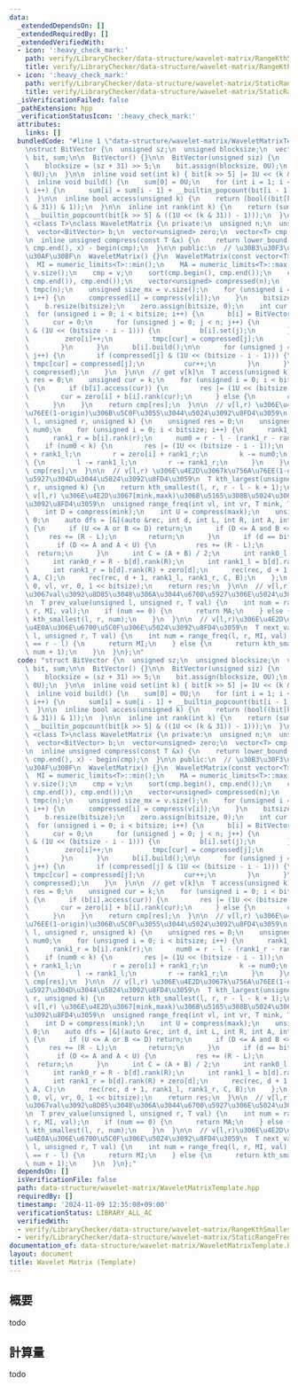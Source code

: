 ```yaml
---
data:
  _extendedDependsOn: []
  _extendedRequiredBy: []
  _extendedVerifiedWith:
  - icon: ':heavy_check_mark:'
    path: verify/LibraryChecker/data-structure/wavelet-matrix/RangeKthSmallest.test.cpp
    title: verify/LibraryChecker/data-structure/wavelet-matrix/RangeKthSmallest.test.cpp
  - icon: ':heavy_check_mark:'
    path: verify/LibraryChecker/data-structure/wavelet-matrix/StaticRangeFrequency.test.cpp
    title: verify/LibraryChecker/data-structure/wavelet-matrix/StaticRangeFrequency.test.cpp
  _isVerificationFailed: false
  _pathExtension: hpp
  _verificationStatusIcon: ':heavy_check_mark:'
  attributes:
    links: []
  bundledCode: "#line 1 \"data-structure/wavelet-matrix/WaveletMatrixTemplate.hpp\"\
    \nstruct BitVector {\n  unsigned sz;\n  unsigned blocksize;\n  vector<unsigned>\
    \ bit, sum;\n\n  BitVector() {}\n\n  BitVector(unsigned siz) {\n    sz = siz;\n\
    \    blocksize = (sz + 31) >> 5;\n    bit.assign(blocksize, 0U);\n    sum.assign(blocksize,\
    \ 0U);\n  }\n\n  inline void set(int k) { bit[k >> 5] |= 1U << (k & 31); }\n\n\
    \  inline void build() {\n    sum[0] = 0U;\n    for (int i = 1; i < blocksize;\
    \ i++) {\n      sum[i] = sum[i - 1] + __builtin_popcount(bit[i - 1]);\n    }\n\
    \  }\n\n  inline bool access(unsigned k) {\n    return (bool((bit[k >> 5] >> (k\
    \ & 31)) & 1));\n  }\n\n  inline int rank(int k) {\n    return (sum[k >> 5] +\
    \ __builtin_popcount(bit[k >> 5] & ((1U << (k & 31)) - 1)));\n  }\n};\n\ntemplate\
    \ <class T>\nclass WaveletMatrix {\n private:\n  unsigned n;\n  unsigned bitsize;\n\
    \  vector<BitVector> b;\n  vector<unsigned> zero;\n  vector<T> cmp;\n  T MI, MA;\n\
    \n  inline unsigned compress(const T &x) {\n    return lower_bound(cmp.begin(),\
    \ cmp.end(), x) - begin(cmp);\n  }\n\n public:\n  // \u30B3\u30F3\u30B9\u30C8\u30E9\
    \u30AF\u30BF\n  WaveletMatrix() {}\n  WaveletMatrix(const vector<T> &v) {\n  \
    \  MI = numeric_limits<T>::min();\n    MA = numeric_limits<T>::max();\n    n =\
    \ v.size();\n    cmp = v;\n    sort(cmp.begin(), cmp.end());\n    cmp.erase(unique(cmp.begin(),\
    \ cmp.end()), cmp.end());\n    vector<unsigned> compressed(n);\n    vector<unsigned>\
    \ tmpc(n);\n    unsigned size_mx = v.size();\n    for (unsigned i = 0; i < n;\
    \ i++) {\n      compressed[i] = compress(v[i]);\n    }\n    bitsize = bit_width(cmp.size());\n\
    \    b.resize(bitsize);\n    zero.assign(bitsize, 0);\n    int cur = 0;\n\n  \
    \  for (unsigned i = 0; i < bitsize; i++) {\n      b[i] = BitVector(n + 1);\n\
    \      cur = 0;\n      for (unsigned j = 0; j < n; j++) {\n        if (compressed[j]\
    \ & (1U << (bitsize - i - 1))) {\n          b[i].set(j);\n        } else {\n \
    \         zero[i]++;\n          tmpc[cur] = compressed[j];\n          cur++;\n\
    \        }\n      }\n      b[i].build();\n\n      for (unsigned j = 0; j < n;\
    \ j++) {\n        if (compressed[j] & (1U << (bitsize - i - 1))) {\n         \
    \ tmpc[cur] = compressed[j];\n          cur++;\n        }\n      }\n      swap(tmpc,\
    \ compressed);\n    }\n  }\n\n  // get v[k]\n  T access(unsigned k) {\n    unsigned\
    \ res = 0;\n    unsigned cur = k;\n    for (unsigned i = 0; i < bitsize; i++)\
    \ {\n      if (b[i].access(cur)) {\n        res |= (1U << (bitsize - i - 1));\n\
    \        cur = zero[i] + b[i].rank(cur);\n      } else {\n        cur -= b[i].rank(cur);\n\
    \      }\n    }\n    return cmp[res];\n  }\n\n  // v[l,r) \u306E\u4E2D\u3067k\u756A\
    \u76EE(1-origin)\u306B\u5C0F\u3055\u3044\u5024\u3092\u8FD4\u3059\n  T kth_smallest(unsigned\
    \ l, unsigned r, unsigned k) {\n    unsigned res = 0;\n    unsigned rank1_l, rank1_r,\
    \ num0;\n    for (unsigned i = 0; i < bitsize; i++) {\n      rank1_l = b[i].rank(l);\n\
    \      rank1_r = b[i].rank(r);\n      num0 = r - l - (rank1_r - rank1_l);\n  \
    \    if (num0 < k) {\n        res |= (1U << (bitsize - i - 1));\n        l = zero[i]\
    \ + rank1_l;\n        r = zero[i] + rank1_r;\n        k -= num0;\n      } else\
    \ {\n        l -= rank1_l;\n        r -= rank1_r;\n      }\n    }\n    return\
    \ cmp[res];\n  }\n\n  // v[l,r) \u306E\u4E2D\u3067k\u756A\u76EE(1-origin)\u306B\
    \u5927\u304D\u3044\u5024\u3092\u8FD4\u3059\n  T kth_largest(unsigned l, unsigned\
    \ r, unsigned k) {\n    return kth_smallest(l, r, r - l - k + 1);\n  }\n\n  //\
    \ v[l,r) \u306E\u4E2D\u3067[mink,maxk)\u306B\u5165\u308B\u5024\u306E\u500B\u6570\
    \u3092\u8FD4\u3059\n  unsigned range_freq(int vl, int vr, T mink, T maxk) {\n\
    \    int D = compress(mink);\n    int U = compress(maxk);\n    unsigned res =\
    \ 0;\n    auto dfs = [&](auto &rec, int d, int L, int R, int A, int B) -> void\
    \ {\n      if (U <= A or B <= D) return;\n      if (D <= A and B <= U) {\n   \
    \     res += (R - L);\n        return;\n      }\n      if (d == bitsize) {\n \
    \       if (D <= A and A < U) {\n          res += (R - L);\n        }\n      \
    \  return;\n      }\n      int C = (A + B) / 2;\n      int rank0_l = L - b[d].rank(L);\n\
    \      int rank0_r = R - b[d].rank(R);\n      int rank1_l = b[d].rank(L) + zero[d];\n\
    \      int rank1_r = b[d].rank(R) + zero[d];\n      rec(rec, d + 1, rank0_l, rank0_r,\
    \ A, C);\n      rec(rec, d + 1, rank1_l, rank1_r, C, B);\n    };\n    dfs(dfs,\
    \ 0, vl, vr, 0, 1 << bitsize);\n    return res;\n  }\n\n  // v[l,r)\u306E\u4E2D\
    \u3067val\u3092\u8D85\u3048\u306A\u3044\u6700\u5927\u306E\u5024\u3092\u8FD4\u3059\
    \n  T prev_value(unsigned l, unsigned r, T val) {\n    int num = range_freq(l,\
    \ r, MI, val);\n    if (num == 0) {\n      return MA;\n    } else {\n      return\
    \ kth_smallest(l, r, num);\n    }\n  }\n\n  // v[l,r)\u306E\u4E2D\u3067val\u4EE5\
    \u4E0A\u306E\u6700\u5C0F\u306E\u5024\u3092\u8FD4\u3059\n  T next_value(unsigned\
    \ l, unsigned r, T val) {\n    int num = range_freq(l, r, MI, val);\n    if (num\
    \ == r - l) {\n      return MI;\n    } else {\n      return kth_smallest(l, r,\
    \ num + 1);\n    }\n  }\n};\n"
  code: "struct BitVector {\n  unsigned sz;\n  unsigned blocksize;\n  vector<unsigned>\
    \ bit, sum;\n\n  BitVector() {}\n\n  BitVector(unsigned siz) {\n    sz = siz;\n\
    \    blocksize = (sz + 31) >> 5;\n    bit.assign(blocksize, 0U);\n    sum.assign(blocksize,\
    \ 0U);\n  }\n\n  inline void set(int k) { bit[k >> 5] |= 1U << (k & 31); }\n\n\
    \  inline void build() {\n    sum[0] = 0U;\n    for (int i = 1; i < blocksize;\
    \ i++) {\n      sum[i] = sum[i - 1] + __builtin_popcount(bit[i - 1]);\n    }\n\
    \  }\n\n  inline bool access(unsigned k) {\n    return (bool((bit[k >> 5] >> (k\
    \ & 31)) & 1));\n  }\n\n  inline int rank(int k) {\n    return (sum[k >> 5] +\
    \ __builtin_popcount(bit[k >> 5] & ((1U << (k & 31)) - 1)));\n  }\n};\n\ntemplate\
    \ <class T>\nclass WaveletMatrix {\n private:\n  unsigned n;\n  unsigned bitsize;\n\
    \  vector<BitVector> b;\n  vector<unsigned> zero;\n  vector<T> cmp;\n  T MI, MA;\n\
    \n  inline unsigned compress(const T &x) {\n    return lower_bound(cmp.begin(),\
    \ cmp.end(), x) - begin(cmp);\n  }\n\n public:\n  // \u30B3\u30F3\u30B9\u30C8\u30E9\
    \u30AF\u30BF\n  WaveletMatrix() {}\n  WaveletMatrix(const vector<T> &v) {\n  \
    \  MI = numeric_limits<T>::min();\n    MA = numeric_limits<T>::max();\n    n =\
    \ v.size();\n    cmp = v;\n    sort(cmp.begin(), cmp.end());\n    cmp.erase(unique(cmp.begin(),\
    \ cmp.end()), cmp.end());\n    vector<unsigned> compressed(n);\n    vector<unsigned>\
    \ tmpc(n);\n    unsigned size_mx = v.size();\n    for (unsigned i = 0; i < n;\
    \ i++) {\n      compressed[i] = compress(v[i]);\n    }\n    bitsize = bit_width(cmp.size());\n\
    \    b.resize(bitsize);\n    zero.assign(bitsize, 0);\n    int cur = 0;\n\n  \
    \  for (unsigned i = 0; i < bitsize; i++) {\n      b[i] = BitVector(n + 1);\n\
    \      cur = 0;\n      for (unsigned j = 0; j < n; j++) {\n        if (compressed[j]\
    \ & (1U << (bitsize - i - 1))) {\n          b[i].set(j);\n        } else {\n \
    \         zero[i]++;\n          tmpc[cur] = compressed[j];\n          cur++;\n\
    \        }\n      }\n      b[i].build();\n\n      for (unsigned j = 0; j < n;\
    \ j++) {\n        if (compressed[j] & (1U << (bitsize - i - 1))) {\n         \
    \ tmpc[cur] = compressed[j];\n          cur++;\n        }\n      }\n      swap(tmpc,\
    \ compressed);\n    }\n  }\n\n  // get v[k]\n  T access(unsigned k) {\n    unsigned\
    \ res = 0;\n    unsigned cur = k;\n    for (unsigned i = 0; i < bitsize; i++)\
    \ {\n      if (b[i].access(cur)) {\n        res |= (1U << (bitsize - i - 1));\n\
    \        cur = zero[i] + b[i].rank(cur);\n      } else {\n        cur -= b[i].rank(cur);\n\
    \      }\n    }\n    return cmp[res];\n  }\n\n  // v[l,r) \u306E\u4E2D\u3067k\u756A\
    \u76EE(1-origin)\u306B\u5C0F\u3055\u3044\u5024\u3092\u8FD4\u3059\n  T kth_smallest(unsigned\
    \ l, unsigned r, unsigned k) {\n    unsigned res = 0;\n    unsigned rank1_l, rank1_r,\
    \ num0;\n    for (unsigned i = 0; i < bitsize; i++) {\n      rank1_l = b[i].rank(l);\n\
    \      rank1_r = b[i].rank(r);\n      num0 = r - l - (rank1_r - rank1_l);\n  \
    \    if (num0 < k) {\n        res |= (1U << (bitsize - i - 1));\n        l = zero[i]\
    \ + rank1_l;\n        r = zero[i] + rank1_r;\n        k -= num0;\n      } else\
    \ {\n        l -= rank1_l;\n        r -= rank1_r;\n      }\n    }\n    return\
    \ cmp[res];\n  }\n\n  // v[l,r) \u306E\u4E2D\u3067k\u756A\u76EE(1-origin)\u306B\
    \u5927\u304D\u3044\u5024\u3092\u8FD4\u3059\n  T kth_largest(unsigned l, unsigned\
    \ r, unsigned k) {\n    return kth_smallest(l, r, r - l - k + 1);\n  }\n\n  //\
    \ v[l,r) \u306E\u4E2D\u3067[mink,maxk)\u306B\u5165\u308B\u5024\u306E\u500B\u6570\
    \u3092\u8FD4\u3059\n  unsigned range_freq(int vl, int vr, T mink, T maxk) {\n\
    \    int D = compress(mink);\n    int U = compress(maxk);\n    unsigned res =\
    \ 0;\n    auto dfs = [&](auto &rec, int d, int L, int R, int A, int B) -> void\
    \ {\n      if (U <= A or B <= D) return;\n      if (D <= A and B <= U) {\n   \
    \     res += (R - L);\n        return;\n      }\n      if (d == bitsize) {\n \
    \       if (D <= A and A < U) {\n          res += (R - L);\n        }\n      \
    \  return;\n      }\n      int C = (A + B) / 2;\n      int rank0_l = L - b[d].rank(L);\n\
    \      int rank0_r = R - b[d].rank(R);\n      int rank1_l = b[d].rank(L) + zero[d];\n\
    \      int rank1_r = b[d].rank(R) + zero[d];\n      rec(rec, d + 1, rank0_l, rank0_r,\
    \ A, C);\n      rec(rec, d + 1, rank1_l, rank1_r, C, B);\n    };\n    dfs(dfs,\
    \ 0, vl, vr, 0, 1 << bitsize);\n    return res;\n  }\n\n  // v[l,r)\u306E\u4E2D\
    \u3067val\u3092\u8D85\u3048\u306A\u3044\u6700\u5927\u306E\u5024\u3092\u8FD4\u3059\
    \n  T prev_value(unsigned l, unsigned r, T val) {\n    int num = range_freq(l,\
    \ r, MI, val);\n    if (num == 0) {\n      return MA;\n    } else {\n      return\
    \ kth_smallest(l, r, num);\n    }\n  }\n\n  // v[l,r)\u306E\u4E2D\u3067val\u4EE5\
    \u4E0A\u306E\u6700\u5C0F\u306E\u5024\u3092\u8FD4\u3059\n  T next_value(unsigned\
    \ l, unsigned r, T val) {\n    int num = range_freq(l, r, MI, val);\n    if (num\
    \ == r - l) {\n      return MI;\n    } else {\n      return kth_smallest(l, r,\
    \ num + 1);\n    }\n  }\n};"
  dependsOn: []
  isVerificationFile: false
  path: data-structure/wavelet-matrix/WaveletMatrixTemplate.hpp
  requiredBy: []
  timestamp: '2024-11-09 12:35:08+09:00'
  verificationStatus: LIBRARY_ALL_AC
  verifiedWith:
  - verify/LibraryChecker/data-structure/wavelet-matrix/RangeKthSmallest.test.cpp
  - verify/LibraryChecker/data-structure/wavelet-matrix/StaticRangeFrequency.test.cpp
documentation_of: data-structure/wavelet-matrix/WaveletMatrixTemplate.hpp
layout: document
title: Wavelet Matrix (Template)
---
```


## 概要

todo

## 計算量
todo